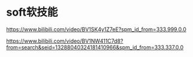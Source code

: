 # soft软技能

https://www.bilibili.com/video/BV1SK4y1Z7eE?spm_id_from=333.999.0.0


https://www.bilibili.com/video/BV1NW411C7d8?from=search&seid=13288040324181410966&spm_id_from=333.337.0.0